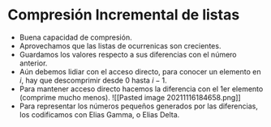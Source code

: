 # Compresión Incremental de listas
- Buena capacidad de compresión.
- Aprovechamos que las listas de ocurrenicas son crecientes.
- Guardamos los valores respecto a sus diferencias con el número anterior.
- Aún debemos lidiar con el acceso directo, para conocer un elemento en $i$, hay que descomprimir desde 0 hasta $i-1$.
- Para mantener acceso directo hacemos la diferencia con el 1er elemento (comprime mucho menos).
![[Pasted image 20211116184658.png]]
- Para representar los números pequeños generados por las diferencias, los codificamos con Elias Gamma, o Elias Delta.